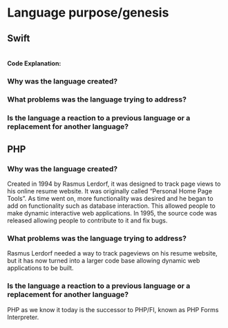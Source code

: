 # Language purpose/genesis

## Swift
```swift
```
#### Code Explanation:

### Why was the language created?

### What problems was the language trying to address?

### Is the language a reaction to a previous language or a replacement for another language?


## PHP

### Why was the language created?
Created in 1994 by Rasmus Lerdorf, it was designed to track page views to his online resume website. It was originally called “Personal Home Page Tools”. As time went on, more functionality was desired and he began to add on functionality such as database interaction. This allowed people to make dynamic interactive web applications. In 1995, the source code was released allowing people to contribute to it and fix bugs.

### What problems was the language trying to address?
Rasmus Lerdorf needed a way to track pageviews on his resume website, but it has now turned into a larger code base allowing dynamic web applications to be built.

### Is the language a reaction to a previous language or a replacement for another language?
PHP as we know it today is the successor to PHP/FI, known as PHP Forms Interpreter.
